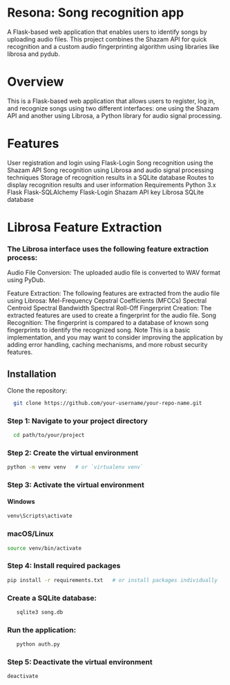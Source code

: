 
# Resona: Song recognition app

A Flask-based web application that enables users to identify songs by uploading audio files. This project combines the Shazam API for quick recognition and a custom audio fingerprinting algorithm using libraries like librosa and pydub.


# Overview


This is a Flask-based web application that allows users to register, log in, and recognize songs using two different interfaces: one using the Shazam API and another using Librosa, a Python library for audio signal processing.

# Features
User registration and login using Flask-Login
Song recognition using the Shazam API
Song recognition using Librosa and audio signal processing techniques
Storage of recognition results in a SQLite database
Routes to display recognition results and user information
Requirements
Python 3.x
Flask
Flask-SQLAlchemy
Flask-Login
Shazam API key
Librosa
SQLite database

# Librosa Feature Extraction
### The Librosa interface uses the following feature extraction process:

 Audio File Conversion: The uploaded audio file is converted to WAV format using PyDub.

Feature Extraction: The following features are extracted from the audio file using Librosa:
Mel-Frequency Cepstral Coefficients (MFCCs)
Spectral Centroid
Spectral Bandwidth
Spectral Roll-Off
Fingerprint Creation: The extracted features are used to create a fingerprint for the audio file.
Song Recognition: The fingerprint is compared to a database of known song fingerprints to identify the recognized song.
Note
This is a basic implementation, and you may want to consider improving the application by adding error handling, caching mechanisms, and more robust security features.
## Installation

Clone the repository:


```bash
  git clone https://github.com/your-username/your-repo-name.git
```


### Step 1: Navigate to your project directory
```bash
  cd path/to/your/project
```

### Step 2: Create the virtual environment
```bash
python -m venv venv   # or `virtualenv venv`
```

### Step 3: Activate the virtual environment
#### Windows
```bash
venv\Scripts\activate
```

### macOS/Linux
```bash
source venv/bin/activate
```

### Step 4: Install required packages
```bash
pip install -r requirements.txt   # or install packages individually
```


### Create a SQLite database:
```bash
   sqlite3 song.db
```

### Run the application:
```bash
   python auth.py
```

### Step 5: Deactivate the virtual environment
```bash
deactivate
```


    

